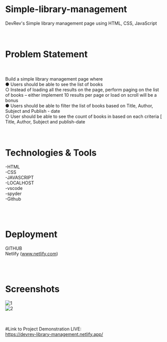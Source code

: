 # Simple-library-management
DevRev's Simple library management page using HTML, CSS, JavaScript
<br>
<br>
<br>


# Problem Statement
 <br />  <br />
Build a simple library management page where <br>
  ● Users should be able to see the list of books <br>
  ○ Instead of loading all the results on the page, perform paging on the list of books – either implement 10 results per page or load on scroll will be a bonus
 <br>  ● Users should be able to filter the list of books based on Title, Author, Subject and Publish - date
<br>   ○ User should be able to see the count of books in based on each criteria [ Title, Author, Subject and publish-date
 <br>
 <br>
 <br>


# Technologies & Tools
 -HTML <br>
 -CSS <br>
 -JAVASCRIPT <br>
 -LOCALHOST <br>
 -vscode <br>
 -spyder <br>
 -Github
 
<br>
<br>

# Deployment
GITHUB <br />
Netlify (www.netlify.com) <br />

 <br />  <br />
 # Screenshots
 ![1](https://user-images.githubusercontent.com/87519174/206407084-547902a8-7f6a-4971-b906-7397483b0f99.png)<br>
![2](https://user-images.githubusercontent.com/87519174/206407093-86a04ab1-9fa5-4514-b414-37b34f039fc0.png)

  <br />  <br />
  #Link to Project Demonstration LIVE: <br />
  https://devrev-library-management.netlify.app/


  
